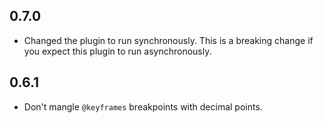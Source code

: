 ## 0.7.0

* Changed the plugin to run synchronously. This is a breaking change if you
expect this plugin to run asynchronously.

## 0.6.1

* Don't mangle `@keyframes` breakpoints with decimal points.
